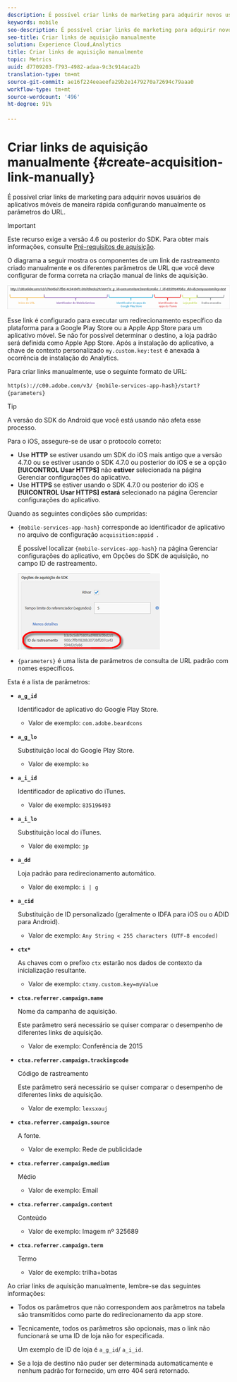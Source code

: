 ```yaml
---
description: É possível criar links de marketing para adquirir novos usuários de aplicativos móveis de maneira rápida configurando manualmente os parâmetros do URL.
keywords: mobile
seo-description: É possível criar links de marketing para adquirir novos usuários de aplicativos móveis de maneira rápida configurando manualmente os parâmetros do URL.
seo-title: Criar links de aquisição manualmente
solution: Experience Cloud,Analytics
title: Criar links de aquisição manualmente
topic: Metrics
uuid: d7709203-f793-4982-adaa-9c3c914aca2b
translation-type: tm+mt
source-git-commit: ae16f224eeaeefa29b2e1479270a72694c79aaa0
workflow-type: tm+mt
source-wordcount: '496'
ht-degree: 91%

---
```



# Criar links de aquisição manualmente {#create-acquisition-link-manually}

É possível criar links de marketing para adquirir novos usuários de aplicativos móveis de maneira rápida configurando manualmente os parâmetros do URL.

>[!IMPORTANT]
>
>Este recurso exige a versão 4.6 ou posterior do SDK. Para obter mais informações, consulte [Pré-requisitos de aquisição](/help/using/acquisition-main/c-acquisition-prerequisites.md).

O diagrama a seguir mostra os componentes de um link de rastreamento criado manualmente e os diferentes parâmetros de URL que você deve configurar de forma correta na criação manual de links de aquisição.

![](assets/acquisition_url.png)

Esse link é configurado para executar um redirecionamento específico da plataforma para a Google Play Store ou a Apple App Store para um aplicativo móvel. Se não for possível determinar o destino, a loja padrão será definida como Apple App Store. Após a instalação do aplicativo, a chave de contexto personalizado `my.custom.key:test` é anexada à ocorrência de instalação do Analytics.

Para criar links manualmente, use o seguinte formato de URL:

`http(s)://c00.adobe.com/v3/ {mobile-services-app-hash}/start? {parameters}`

>[!TIP]
>
>A versão do SDK do Android que você está usando não afeta esse processo.

Para o iOS, assegure-se de usar o protocolo correto:

* Use **HTTP** se estiver usando um SDK do iOS mais antigo que a versão 4.7.0 ou se estiver usando o SDK 4.7.0 ou posterior do iOS e se a opção **[!UICONTROL Usar HTTPS]** não **estiver** selecionada na página Gerenciar configurações do aplicativo.
* Use **HTTPS** se estiver usando o SDK 4.7.0 ou posterior do iOS e **[!UICONTROL Usar HTTPS]** **estará** selecionado na página Gerenciar configurações do aplicativo.

Quando as seguintes condições são cumpridas:

* `{mobile-services-app-hash}` corresponde ao identificador de aplicativo no arquivo de configuração `acquisition:appid `.

   É possível localizar `{mobile-services-app-hash}` na página Gerenciar configurações do aplicativo, em Opções do SDK de aquisição, no campo ID de rastreamento.

   ![](assets/tracking-id.png)

* `{parameters}` é uma lista de parâmetros de consulta de URL padrão com nomes específicos.

Esta é a lista de parâmetros:

* **`a_g_id`**

   Identificador de aplicativo do Google Play Store.

   * Valor de exemplo: `com.adobe.beardcons`

* **`a_g_lo`**

   Substituição local do Google Play Store.

   * Valor de exemplo: `ko`

* **`a_i_id`**

   Identificador de aplicativo do iTunes.

   * Valor de exemplo: `835196493`

* **`a_i_lo`**

   Substituição local do iTunes.

   * Valor de exemplo: `jp`

* **`a_dd`**

   Loja padrão para redirecionamento automático.

   * Valor de exemplo: `i | g`

* **`a_cid`**

   Substituição de ID personalizado (geralmente o IDFA para iOS ou o ADID para Android).

   * Valor de exemplo: `Any String < 255 characters (UTF-8 encoded)`

* **`ctx*`**

   As chaves com o prefixo `ctx` estarão nos dados de contexto da inicialização resultante.

   * Valor de exemplo: `ctxmy.custom.key=myValue`

* **`ctxa.referrer.campaign.name`**

   Nome da campanha de aquisição.

   Este parâmetro será necessário se quiser comparar o desempenho de diferentes links de aquisição.

   * Valor de exemplo: Conferência de 2015

* **`ctxa.referrer.campaign.trackingcode`**

   Código de rastreamento

   Este parâmetro será necessário se quiser comparar o desempenho de diferentes links de aquisição.

   * Valor de exemplo: `lexsxouj`

* **`ctxa.referrer.campaign.source`**

   A fonte.

   * Valor de exemplo: Rede de publicidade

* **`ctxa.referrer.campaign.medium`**

   Médio

   * Valor de exemplo: Email

* **`ctxa.referrer.campaign.content`**

   Conteúdo

   * Valor de exemplo: Imagem nº 325689

* **`ctxa.referrer.campaign.term`**

   Termo

   * Valor de exemplo: trilha+botas


Ao criar links de aquisição manualmente, lembre-se das seguintes informações:

* Todos os parâmetros que não correspondem aos parâmetros na tabela são transmitidos como parte do redirecionamento da app store.
* Tecnicamente, todos os parâmetros são opcionais, mas o link não funcionará se uma ID de loja não for especificada.

   Um exemplo de ID de loja é `a_g_id`/ `a_i_id`.

* Se a loja de destino não puder ser determinada automaticamente e nenhum padrão for fornecido, um erro 404 será retornado.

